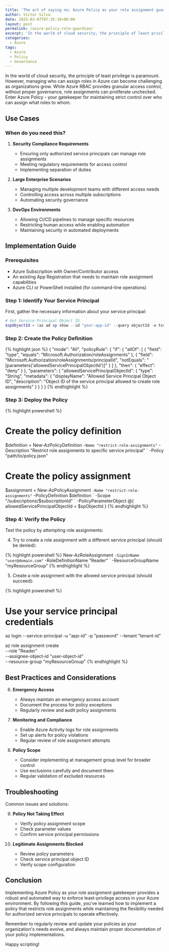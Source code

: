 ```yaml
---
title: 'The art of saying no: Azure Policy as your role assignment guardian [English]'
author: Victor Silva
date: 2025-03-07T07:35:18+00:00
layout: post
permalink: /azure-policy-role-guardian/
excerpt: 'In the world of cloud security, the principle of least privilege is paramount. However, managing who can assign roles in Azure can become challenging as organizations grow. While Azure RBAC provides granular access control, without proper governance, role assignments can proliferate unchecked. Enter Azure Policy - your gatekeeper for maintaining strict control over who can assign what roles to whom.'
categories:
  - Azure
tags:
  - Azure
  - Policy
  - Governance
---
```


In the world of cloud security, the principle of least privilege is paramount. However, managing who can assign roles in Azure can become challenging as organizations grow. While Azure RBAC provides granular access control, without proper governance, role assignments can proliferate unchecked. Enter Azure Policy - your gatekeeper for maintaining strict control over who can assign what roles to whom.

## Use Cases

### When do you need this?

1. **Security Compliance Requirements**
    
    - Ensuring only authorized service principals can manage role assignments
    - Meeting regulatory requirements for access control
    - Implementing separation of duties
2. **Large Enterprise Scenarios**
    
    - Managing multiple development teams with different access needs
    - Controlling access across multiple subscriptions
    - Automating security governance
3. **DevOps Environments**
    
    - Allowing CI/CD pipelines to manage specific resources
    - Restricting human access while enabling automation
    - Maintaining security in automated deployments

## Implementation Guide

### Prerequisites

- Azure Subscription with Owner/Contributor access
- An existing App Registration that needs to maintain role assignment capabilities
- Azure CLI or PowerShell installed (for command-line operations)

### Step 1: Identify Your Service Principal

First, gather the necessary information about your service principal:

```powershell
# Get Service Principal Object ID
$spObjectId = (az ad sp show --id "your-app-id" --query objectId -o tsv)
```

### Step 2: Create the Policy Definition

{% highlight json %}
{
    "mode": "All",
    "policyRule": {
        "if": {
            "allOf": [
                {
                    "field": "type",
                    "equals": "Microsoft.Authorization/roleAssignments"
                },
                {
                    "field": "Microsoft.Authorization/roleAssignments/principalId",
                    "notEquals": "[parameters('allowedServicePrincipalObjectId')]"
                }
            ]
        },
        "then": {
            "effect": "deny"
        }
    },
    "parameters": {
        "allowedServicePrincipalObjectId": {
            "type": "String",
            "metadata": {
                "displayName": "Allowed Service Principal Object ID",
                "description": "Object ID of the service principal allowed to create role assignments"
            }
        }
    }
}
{% endhighlight %}

### Step 3: Deploy the Policy

{% highlight powershell %}
# Create the policy definition
$definition = New-AzPolicyDefinition `
    -Name "restrict-role-assignments" `
    -Description "Restrict role assignments to specific service principal" `
    -Policy "path/to/policy.json"

# Create the policy assignment
$assignment = New-AzPolicyAssignment `
    -Name "restrict-role-assignments" `
    -PolicyDefinition $definition `
    -Scope "/subscriptions/$subscriptionId" `
    -PolicyParameterObject @{
        allowedServicePrincipalObjectId = $spObjectId
    }
{% endhighlight %}

### Step 4: Verify the Policy

Test the policy by attempting role assignments:

4. Try to create a role assignment with a different service principal (should be denied):

{% highlight powershell %}
New-AzRoleAssignment `
    -SignInName "user@domain.com" `
    -RoleDefinitionName "Reader" `
    -ResourceGroupName "myResourceGroup"
{% endhighlight %}

5. Create a role assignment with the allowed service principal (should succeed):

{% highlight powershell %}
# Use your service principal credentials
az login --service-principal -u "app-id" -p "password" --tenant "tenant-id"

az role assignment create \
    --role "Reader" \
    --assignee-object-id "user-object-id" \
    --resource-group "myResourceGroup"
{% endhighlight %}

## Best Practices and Considerations

6. **Emergency Access**
    
    - Always maintain an emergency access account
    - Document the process for policy exceptions
    - Regularly review and audit policy assignments
7. **Monitoring and Compliance**
    
    - Enable Azure Activity logs for role assignments
    - Set up alerts for policy violations
    - Regular review of role assignment attempts
8. **Policy Scope**
    
    - Consider implementing at management group level for broader control
    - Use exclusions carefully and document them
    - Regular validation of excluded resources

## Troubleshooting

Common issues and solutions:

9. **Policy Not Taking Effect**
    
    - Verify policy assignment scope
    - Check parameter values
    - Confirm service principal permissions
10. **Legitimate Assignments Blocked**
    
    - Review policy parameters
    - Check service principal object ID
    - Verify scope configuration

## Conclusion

Implementing Azure Policy as your role assignment gatekeeper provides a robust and automated way to enforce least-privilege access in your Azure environment. By following this guide, you've learned how to implement a policy that restricts role assignments while maintaining the flexibility needed for authorized service principals to operate effectively.

Remember to regularly review and update your policies as your organization's needs evolve, and always maintain proper documentation of your policy implementations.

Happy scripting!